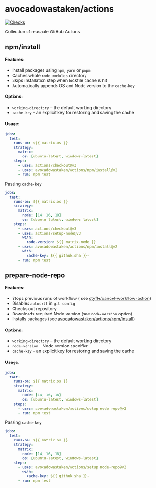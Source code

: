 # avocadowastaken/actions

[![Checks](https://github.com/avocadowastaken/actions/actions/workflows/checks.yml/badge.svg)](https://github.com/avocadowastaken/actions/actions/workflows/checks.yml)

Collection of reusable GitHub Actions

## npm/install

#### Features:

- Install packages using `npm`, `yarn` or `pnpm`
- Caches whole `node_modules` directory
- Skips installation step when lockfile cache is hit
- Automatically appends OS and Node version to the `cache-key`

#### Options:

- `working-directory` – the default working directory
- `cache-key` – an explicit key for restoring and saving the cache

#### Usage:

```yaml
jobs:
  test:
    runs-on: ${{ matrix.os }}
    strategy:
      matrix:
        os: [ubuntu-latest, windows-latest]
    steps:
      - uses: actions/checkout@v3
      - uses: avocadowastaken/actions/npm/install@v2
      - run: npm test
```

Passing `cache-key`

```yaml
jobs:
  test:
    runs-on: ${{ matrix.os }}
    strategy:
      matrix:
        node: [14, 16, 18]
        os: [ubuntu-latest, windows-latest]
    steps:
      - uses: actions/checkout@v3
      - uses: actions/setup-node@v3
        with:
          node-version: ${{ matrix.node }}
      - uses: avocadowastaken/actions/npm/install@v2
        with:
          cache-key: ${{ github.sha }}-
      - run: npm test
```

## prepare-node-repo

#### Features:

- Stops previous runs of workflow (
  see [styfle/cancel-workflow-action](https://github.com/styfle/cancel-workflow-action))
- Disables `autocrlf` in `git config`
- Checks out repository
- Downloads required Node version (see `node-version` option)
- Installs packages (see [avocadowastaken/actions/npm/install](https://github.com/avocadowastaken/actions#npminstall))

#### Options:

- `working-directory` – the default working directory
- `node-version` – Node version specifier
- `cache-key` – an explicit key for restoring and saving the cache

#### Usage:

```yaml
jobs:
  test:
    runs-on: ${{ matrix.os }}
    strategy:
      matrix:
        node: [14, 16, 18]
        os: [ubuntu-latest, windows-latest]
    steps:
      - uses: avocadowastaken/actions/setup-node-repo@v2
      - run: npm test
```

Passing `cache-key`

```yaml
jobs:
  test:
    runs-on: ${{ matrix.os }}
    strategy:
      matrix:
        node: [14, 16, 18]
        os: [ubuntu-latest, windows-latest]
    steps:
      - uses: avocadowastaken/actions/setup-node-repo@v2
        with:
          cache-key: ${{ github.sha }}-
      - run: npm test
```
